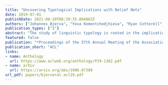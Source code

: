 ```yaml
---
title: "Uncovering Typological Implications with Belief Nets"
date: 2019-07-01
publishDate: 2021-08-20T08:39:35.884863Z
authors: ["Johannes Bjerva", "Yova Kementchedjhieva", "Ryan Cotterell", "Isabelle Augenstein"]
publication_types: ["1"]
abstract: "The study of linguistic typology is rooted in the implications we find between linguistic features, such as the fact that languages with object-verb word ordering tend to have postpositions. Uncovering such implications typically amounts to time-consuming manual processing by trained and experienced linguists, which potentially leaves key linguistic universals unexplored. In this paper, we present a computational model which successfully identifies known universals, including Greenberg universals, but also uncovers new ones, worthy of further linguistic investigation. Our approach outperforms baselines previously used for this problem, as well as a strong baseline from knowledge base population."
featured: false
publication: "*Proceedings of the 57th Annual Meeting of the Association for Computational Linguistics*"
publication_short: "ACL"
links:
- name: Anthology
  url: https://www.aclweb.org/anthology/P19-1382.pdf
- name: arXiv
  url: https://arxiv.org/abs/1906.07389
url_pdf: papers/bjerva+al.acl19.pdf
---
```


